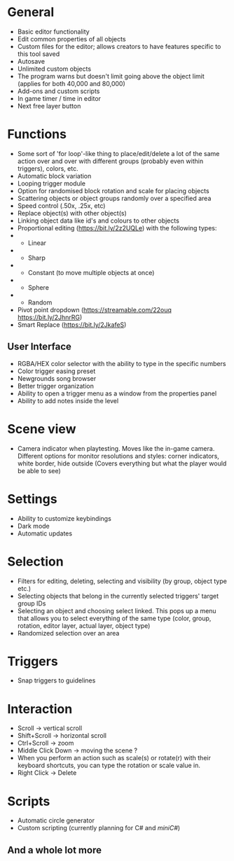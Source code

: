# General

- Basic editor functionality
- Edit common properties of all objects
- Custom files for the editor; allows creators to have features specific to this tool saved
- Autosave
- Unlimited custom objects
- The program warns but doesn't limit going above the object limit (applies for both 40,000 and 80,000)
- Add-ons and custom scripts
- In game timer / time in editor
- Next free layer button

# Functions

- Some sort of 'for loop'-like thing to place/edit/delete a lot of the same action over and over with different groups (probably even within triggers), colors, etc.
- Automatic block variation
- Looping trigger module
- Option for randomised block rotation and scale for placing objects
- Scattering objects or object groups randomly over a specified area
- Speed control (.50x, .25x, etc)
- Replace object(s) with other object(s)
- Linking object data like id's and colours to other objects
- Proportional editing (https://bit.ly/2z2UQLe) with the following types:
- - Linear
- - Sharp
- - Constant (to move multiple objects at once)
- - Sphere
- - Random
- Pivot point dropdown (https://streamable.com/22ouq https://bit.ly/2JhnrRG)
- Smart Replace (https://bit.ly/2JkafeS)

## User Interface

- RGBA/HEX color selector with the ability to type in the specific numbers
- Color trigger easing preset
- Newgrounds song browser
- Better trigger organization
- Ability to open a trigger menu as a window from the properties panel
- Ability to add notes inside the level

# Scene view

- Camera indicator when playtesting. Moves like the in-game camera. Different options for monitor resolutions and styles: corner indicators, white border, hide outside (Covers everything but what the player would be able to see)

# Settings

- Ability to customize keybindings
- Dark mode
- Automatic updates

# Selection

- Filters for editing, deleting, selecting and visibility (by group, object type etc.)
- Selecting objects that belong in the currently selected triggers' target group IDs
- Selecting an object and choosing select linked. This pops up a menu that allows you to select everything of the same type (color, group, rotation, editor layer, actual layer, object type)
- Randomized selection over an area

# Triggers

- Snap triggers to guidelines

# Interaction

- Scroll -> vertical scroll
- Shift+Scroll -> horizontal scroll
- Ctrl+Scroll -> zoom
- Middle Click Down -> moving the scene ?
- When you perform an action such as scale(s) or rotate(r) with their keyboard shortcuts, you can type the rotation or scale value in.
- Right Click -> Delete

# Scripts

- Automatic circle generator
- Custom scripting (currently planning for C# and *miniC#*)

## And a whole lot more

